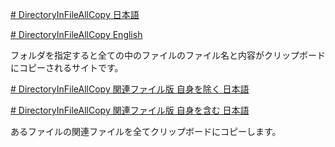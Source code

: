 [# DirectoryInFileAllCopy 日本語](https://uni928.github.io/DirectoryInFileAllCopy/)

[# DirectoryInFileAllCopy English](https://uni928.github.io/DirectoryInFileAllCopy/index2)

フォルダを指定すると全ての中のファイルのファイル名と内容がクリップボードにコピーされるサイトです。

[# DirectoryInFileAllCopy 関連ファイル版 自身を除く 日本語](https://uni928.github.io/DirectoryInFileAllCopy/index3.html)

[# DirectoryInFileAllCopy 関連ファイル版 自身を含む 日本語](https://uni928.github.io/DirectoryInFileAllCopy/index4.html)

あるファイルの関連ファイルを全てクリップボードにコピーします。
